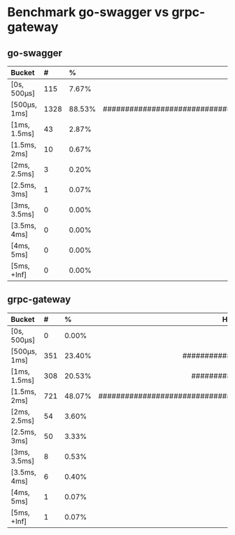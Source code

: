 # Benchmark go-swagger vs grpc-gateway

## go-swagger

| Bucket | # | % | Histogram |
| :------ | :--- |:--- |---------:|
| [0s,     500µs] | 115 |  7.67%  | #####
| [500µs,  1ms]   | 1328 | 88.53% | ##################################################################
| [1ms,    1.5ms] | 43  |  2.87%  | ##
| [1.5ms,  2ms]   | 10  |  0.67%  | 
| [2ms,    2.5ms] | 3   |  0.20%  | 
| [2.5ms,  3ms]   | 1   |  0.07%  | 
| [3ms,    3.5ms] | 0   |  0.00%  | 
| [3.5ms,  4ms]   | 0   |  0.00%  | 
| [4ms,    5ms]   | 0   |  0.00%  | 
| [5ms,    +Inf]  | 0   |  0.00%  |

## grpc-gateway

| Bucket | # | % | Histogram |
| :------ | :--- |:--- |---------:|
|[0s,     500µs] |  0  |  0.00% |
|[500µs,  1ms]   | 351 | 23.40% | #################
|[1ms,    1.5ms] | 308 | 20.53% | ###############
|[1.5ms,  2ms]   | 721 | 48.07% | ####################################
|[2ms,    2.5ms] | 54  | 3.60%  | ##
|[2.5ms,  3ms]   | 50  | 3.33%  | ##
|[3ms,    3.5ms] | 8   | 0.53%  | 
|[3.5ms,  4ms]   | 6   | 0.40%  | 
|[4ms,    5ms]   | 1   | 0.07%  | 
|[5ms,    +Inf]  | 1   | 0.07%  | 
